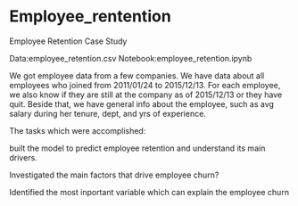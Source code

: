 # Employee_rentention
Employee Retention Case Study

Data:employee_retention.csv
Notebook:employee_retention.ipynb

We got employee data from a few companies. We have data about all employees who joined from 2011/01/24 to 2015/12/13. For each employee, we also know if they are still at the company as of 2015/12/13 or they have quit. Beside that, we have general info about the employee, such as avg salary during her tenure, dept, and yrs of experience.

The tasks which were accomplished:

built the model to  predict employee retention and understand its main drivers. 

Investigated the main factors that drive employee churn?

Identified the most inportant variable which can explain the employee churn
